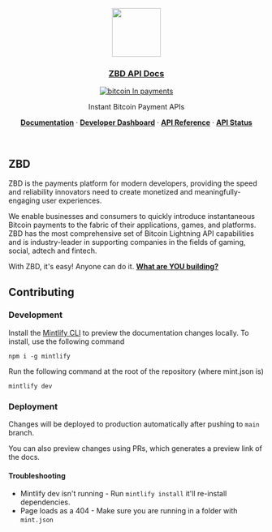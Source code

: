 <p align="center">
  <a href="https://docs.zbdpay.com">
    <img src="https://avatars.githubusercontent.com/u/54384134?s=200&v=4" height="96" />
    <h3 align="center">ZBD API Docs</h3>
  </a>
</p>

<div align="center">
  
[![bitcoin ln payments](https://img.shields.io/badge/Bitcoin%20Lightning-Payments-orange?style=for-the-badge&logo=bitcoin)](https://zebedee.io)
  
</div>

<p align="center">
  Instant Bitcoin Payment APIs
</p>

<p align="center">
  <a href="https://docs.zbdpay.com"><strong>Documentation</strong></a> ·
  <a href="https://dashboard.zbdpay.com"><strong>Developer Dashboard</strong></a> ·
  <a href="https://docs.zbdpay.com/payments/api"><strong>API Reference</strong></a> ·
  <a href="https://status.zbdpay.com"><strong>API Status</strong></a>
</p>
<br/>

## ZBD

ZBD is the payments platform for modern developers, providing the speed and reliability innovators need to create monetized and meaningfully-engaging user experiences.

We enable businesses and consumers to quickly introduce instantaneous Bitcoin payments to the fabric of their applications, games, and platforms. ZBD has the most comprehensive set of Bitcoin Lightning API capabilities and is industry-leader in supporting companies in the fields of gaming, social, adtech and fintech.

With ZBD, it's easy! Anyone can do it. **[What are YOU building?](https://dashboard.zbdpay.com)**

## Contributing

### Development

Install the [Mintlify CLI](https://www.npmjs.com/package/mintlify) to preview the documentation changes locally. To install, use the following command

```
npm i -g mintlify
```

Run the following command at the root of the repository (where mint.json is)

```
mintlify dev
```

### Deployment

Changes will be deployed to production automatically after pushing to `main` branch.

You can also preview changes using PRs, which generates a preview link of the docs.

#### Troubleshooting

- Mintlify dev isn't running - Run `mintlify install` it'll re-install dependencies.
- Page loads as a 404 - Make sure you are running in a folder with `mint.json`
